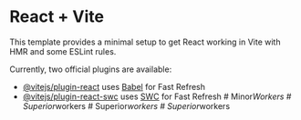# React + Vite

This template provides a minimal setup to get React working in Vite with HMR and some ESLint rules.

Currently, two official plugins are available:

- [@vitejs/plugin-react](https://github.com/vitejs/vite-plugin-react/blob/main/packages/plugin-react/README.md) uses [Babel](https://babeljs.io/) for Fast Refresh
- [@vitejs/plugin-react-swc](https://github.com/vitejs/vite-plugin-react-swc) uses [SWC](https://swc.rs/) for Fast Refresh
#   M i n o r _ W o r k e r s  
 #   S u p e r i o r _ w o r k e r s  
 #   S u p e r i o r _ w o r k e r s  
 #   S u p e r i o r _ w o r k e r s  
 